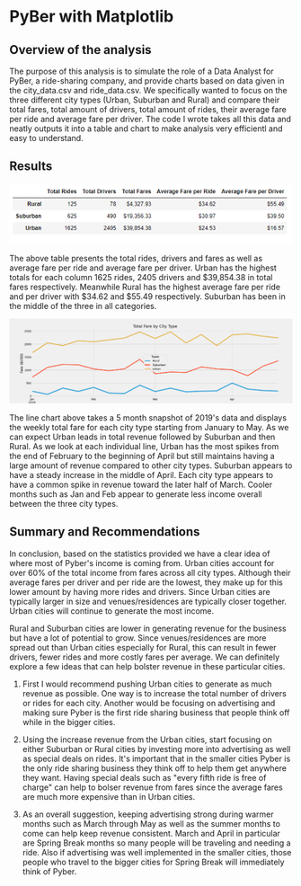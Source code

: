 # PyBer with Matplotlib

## Overview of the analysis

The purpose of this analysis is to simulate the role of a Data Analyst for PyBer, a ride-sharing company, and provide charts based on data given in the city_data.csv and ride_data.csv. We specifically wanted to focus on the three different city types (Urban, Suburban and Rural) and compare their total fares, total amount of drivers, total amount of rides, their average fare per ride and average fare per driver. The code I wrote takes all this data and neatly outputs it into a table and chart to make analysis very efficientl and easy to understand.

## Results 
![pyber_summary.PNG](analysis/pyber_summary.PNG)	

The above table presents the total rides, drivers and fares as well as average fare per ride and average fare per driver. Urban has the highest totals for each column 1625 rides, 2405 drivers and $39,854.38 in total fares respectively. Meanwhile Rural has the highest average fare per ride and per driver with $34.62 and $55.49 respectively. Suburban has been in the middle of the three in all categories.

![PyBer_fare_summary.png](analysis/PyBer_fare_summary.png)

The line chart above takes a 5 month snapshot of 2019's data and displays the weekly total fare for each city type starting from January to May. As we can expect Urban leads in total revenue followed by Suburban and then Rural. As we look at each individual line, Urban has the most spikes from the end of February to the beginning of April but still maintains having a large amount of revenue compared to other city types. Suburban appears to have a steady increase in the middle of April. Each city type appears to have a common spike in revenue toward the later half of March. Cooler months such as Jan and Feb appear to generate less income overall between the three city types.

## Summary and Recommendations

In conclusion, based on the statistics provided we have a clear idea of where most of Pyber's income is coming from. Urban cities account for over 60% of the total income from fares across all city types. Although their average fares per driver and per ride are the lowest, they make up for this lower amount by having more rides and drivers. Since Urban cities are typically larger in size and venues/residences are typically closer together. Urban cities will continue to generate the most income.

Rural and Suburban cities are lower in generating revenue for the business but have a lot of potential to grow. Since venues/residences are more spread out than Urban cities especially for Rural, this can result in fewer drivers, fewer rides and more costly fares per average. We can definitely explore a few ideas that can help bolster revenue in these particular cities.

1. First I would recommend pushing Urban cities to generate as much revenue as possible. One way is to increase the total number of drivers or rides for each city. Another would be focusing on advertising and making sure Pyber is the first ride sharing business that people think off while in the bigger cities.

2. Using the increase revenue from the Urban cities, start focusing on either Suburban or Rural cities by investing more into advertising as well as special deals on rides. It's important that in the smaller cities Pyber is the only ride sharing business they think off to help them get anywhere they want. Having special deals such as "every fifth ride is free of charge" can help to bolser revenue from fares since the average fares are much more expensive than in Urban cities.

3. As an overall suggestion, keeping advertising strong during warmer months such as March through May as well as the summer months to come can help keep revenue consistent. March and April in particular are Spring Break months so many people will be traveling and needing a ride. Also if advertising was well implemented in the smaller cities, those people who travel to the bigger cities for Spring Break will immediately think of Pyber.

